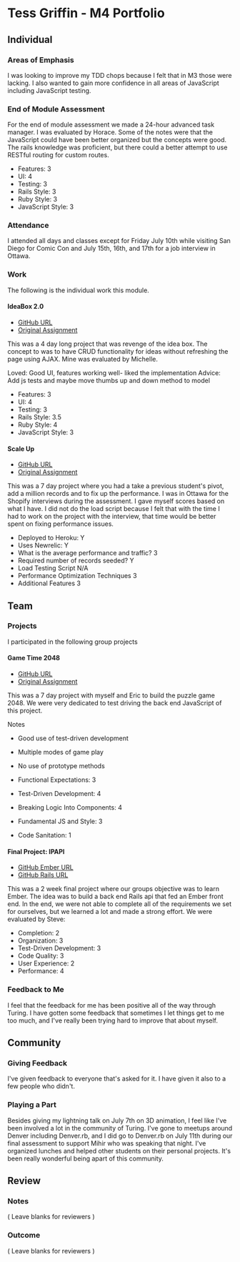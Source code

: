 # Tess Griffin - M4 Portfolio

## Individual

### Areas of Emphasis

I was looking to improve my TDD chops because I felt that in M3 those were lacking. I also wanted to gain more confidence in all areas of JavaScript including JavaScript testing.

### End of Module Assessment

For the end of module assessment we made a 24-hour advanced task manager. I was evaluated by Horace. Some of the notes were that the JavaScript could have been better organized but the concepts were good. The rails knowledge was proficient, but there could a better attempt to use RESTful routing for custom routes.

* Features: 3
* UI: 4
* Testing: 3
* Rails Style: 3
* Ruby Style: 3
* JavaScript Style: 3

### Attendance

I attended all days and classes except for Friday July 10th while visiting San Diego for Comic Con and July 15th, 16th, and 17th for a job interview in Ottawa.

### Work

The following is the individual work this module.

#### IdeaBox 2.0

* [GitHub URL](https://github.com/tessgriffin/idea_box_2)
* [Original Assignment](https://github.com/JumpstartLab/curriculum/blob/4fdd6da8e2e431beeb77012e271de1eee90d5e07/source/projects/revenge_of_idea_box.markdown)

This was a 4 day long project that was revenge of the idea box. The concept to was to have CRUD functionality for ideas without refreshing the page using AJAX. Mine was evaluated by Michelle.

Loved: Good UI, features working well- liked the implementation
Advice: Add js tests and maybe move thumbs up and down method to model

* Features: 3
* UI: 4
* Testing: 3
* Rails Style: 3.5
* Ruby Style: 4
* JavaScript Style: 3

#### Scale Up

* [GitHub URL](https://github.com/tessgriffin/hubstub)
* [Original Assignment](https://github.com/JumpstartLab/curriculum/blob/4fdd6da8e2e431beeb77012e271de1eee90d5e07/source/projects/revenge_of_idea_box.markdown)

This was a 7 day project where you had a take a previous student's pivot, add a million records and to fix up the performance. I was in Ottawa for the Shopify interviews during the assessment. I gave myself scores based on what I have. I did not do the load script because I felt that with the time I had to work on the project with the interview, that time would be better spent on fixing performance issues.

* Deployed to Heroku: Y
* Uses Newrelic: Y
* What is the average performance and traffic? 3
* Required number of records seeded? Y
* Load Testing Script N/A
* Performance Optimization Techniques 3
* Additional Features 3

## Team

### Projects

I participated in the following group projects

#### Game Time 2048

* [GitHub URL](https://github.com/eric-dowty/JavaScript-2048)
* [Original Assignment](https://github.com/turingschool/lesson_plans/blob/master/ruby_04-apis_and_scalability/gametime_project.markdown)

This was a 7 day project with myself and Eric to build the puzzle game 2048. We were very dedicated to test driving the back end JavaScript of this project.

Notes

* Good use of test-driven development
* Multiple modes of game play
* No use of prototype methods

* Functional Expectations: 3
* Test-Driven Development: 4
* Breaking Logic Into Components: 4
* Fundamental JS and Style: 3
* Code Sanitation: 1

#### Final Project: IPAPI

* [GitHub Ember URL](https://github.com/boomkenster/IPAPA-ember)
* [GitHub Rails URL](https://github.com/tleskin/IPAPI-rails)

This was a 2 week final project where our groups objective was to learn Ember. The idea was to build a back end Rails api that fed an Ember front end. In the end, we were not able to complete all of the requirements we set for ourselves, but we learned a lot and made a strong effort. We were evaluated by Steve:

* Completion: 2 
* Organization: 3 
* Test-Driven Development: 3 
* Code Quality: 3 
* User Experience: 2
* Performance: 4 

### Feedback to Me

I feel that the feedback for me has been positive all of the way through Turing. I have gotten some feedback that sometimes I let things get to me too much, and I've really been trying hard to improve that about myself.

## Community

### Giving Feedback

I've given feedback to everyone that's asked for it. I have given it also to a few people who didn't.

### Playing a Part

Besides giving my lightning talk on July 7th on 3D animation, I feel like I've been involved a lot in the community of Turing. I've gone to meetups around Denver including Denver.rb, and I did go to Denver.rb on July 11th during our final assessment to support Mihir who was speaking that night. I've organized lunches and helped other students on their personal projects. It's been really wonderful being apart of this community.

## Review

### Notes

( Leave blanks for reviewers )

### Outcome

( Leave blanks for reviewers )